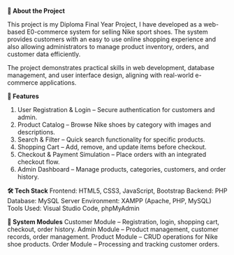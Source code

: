 **📌 About the Project**

This project is my Diploma Final Year Project, I have developed as a web-based E0-commerce system for selling Nike sport shoes. The system provides customers with an easy to use online shopping experience and also allowing administrators to manage product inventory, orders, and customer data efficiently.

The project demonstrates practical skills in web development, database management, and user interface design, aligning with real-world e-commerce applications.


**🚀 Features**
1. User Registration & Login – Secure authentication for customers and admin.
2. Product Catalog – Browse Nike shoes by category with images and descriptions.
3. Search & Filter – Quick search functionality for specific products.
4. Shopping Cart – Add, remove, and update items before checkout.
5. Checkout & Payment Simulation – Place orders with an integrated checkout flow.
6. Admin Dashboard – Manage products, categories, customers, and order history.


**🛠️ Tech Stack**
Frontend: HTML5, CSS3, JavaScript, Bootstrap
Backend: PHP
Database: MySQL
Server Environment: XAMPP (Apache, PHP, MySQL)
Tools Used: Visual Studio Code, phpMyAdmin


**📂 System Modules**
Customer Module – Registration, login, shopping cart, checkout, order history.
Admin Module – Product management, customer records, order management.
Product Module – CRUD operations for Nike shoe products.
Order Module – Processing and tracking customer orders.
